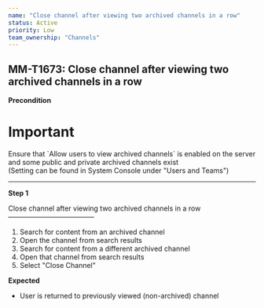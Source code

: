```yaml
---
name: "Close channel after viewing two archived channels in a row"
status: Active
priority: Low
team_ownership: "Channels"
---
```


## MM-T1673: Close channel after viewing two archived channels in a row

**Precondition**

# Important

Ensure that \`Allow users to view archived channels\` is enabled on the server and some public and private archived channels exist\
(Setting can be found in System Console under "Users and Teams")

---

**Step 1**

Close channel after viewing two archived channels in a row\
–––––––––––––––––––––––––

1. Search for content from an archived channel
2. Open the channel from search results
3. Search for content from a different archived channel
4. Open that channel from search results
5. Select "Close Channel"

**Expected**

- User is returned to previously viewed (non-archived) channel
